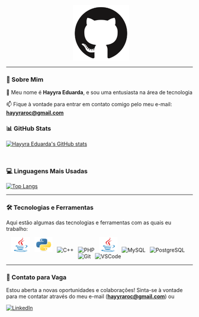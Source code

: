 <div align="center">
  <img src="https://raw.githubusercontent.com/devicons/devicon/master/icons/github/github-original.svg" alt="GitHub Logo" width="150" height="150"/>
</div>

-----------------------------------------------------------------------------------------------------------------------------------------------------------------------------------------------------------------------------------------------------------

### 🚀 Sobre Mim

👀 Meu nome é **Hayyra Eduarda**, e sou uma entusiasta na área de tecnologia 

📫 Fique à vontade para entrar em contato comigo pelo meu e-mail: **hayyraroc@gmail.com** 

### 📊 GitHub Stats

[![Hayyra Eduarda's GitHub stats](https://github-readme-stats.vercel.app/api?username=Hrdudx&show_icons=true&theme=dark&include_all_commits=true&count_private=true)](https://github.com/Hrdudx)

<br>

### 💻 Linguagens Mais Usadas

[![Top Langs](https://github-readme-stats.vercel.app/api/top-langs/?username=Hrdudx&layout=compact&theme=dark)](https://github.com/Hrdudx)

--------------------------------------------------------------------------------------------------------------------------------------------------------------------------------------------------------------------------------------------------------------

### 🛠️ Tecnologias e Ferramentas

Aqui estão algumas das tecnologias e ferramentas com as quais eu trabalho:
<p align="center">
  <img alt="Java" height="40" width="50" src="https://raw.githubusercontent.com/devicons/devicon/master/icons/java/java-original.svg"> &nbsp;
  <img alt="Python" height="40" width="50" src="https://raw.githubusercontent.com/devicons/devicon/master/icons/python/python-original.svg"> &nbsp;
  <img alt="C++" height="40" width="50" src="https://cdn.jsdelivr.net/gh/devicons/devicon/icons/cplusplus/cplusplus-original.svg"> &nbsp;
  <img alt="PHP" height="40" width="50" src="https://cdn.jsdelivr.net/gh/devicons/devicon/icons/php/php-original.svg"> &nbsp;
  <img alt="Swing" height="40" width="50" src="https://raw.githubusercontent.com/devicons/devicon/master/icons/java/java-original.svg"> &nbsp;
  <img alt="MySQL" height="40" width="50" src="https://cdn.jsdelivr.net/gh/devicons/devicon/icons/mysql/mysql-original.svg"> &nbsp;
  <img alt="PostgreSQL" height="40" width="50" src="https://cdn.jsdelivr.net/gh/devicons/devicon/icons/postgresql/postgresql-original.svg"> &nbsp;
  <img alt="Git" height="40" width="50" src="https://cdn.jsdelivr.net/gh/devicons/devicon/icons/git/git-original.svg"> &nbsp;
  <img alt="VSCode" height="40" width="50" src="https://cdn.jsdelivr.net/gh/devicons/devicon/icons/vscode/vscode-original.svg">
</p>


-------------------------------------------------------------------------------------------------------------------------------------------------------------------------------------------------------------------------------------------------------------------------

### 💼 Contato para Vaga

Estou aberta a novas oportunidades e colaborações! Sinta-se à vontade para me contatar através do meu e-mail (**hayyraroc@gmail.com**) ou 

[![LinkedIn](https://img.shields.io/badge/LinkedIn-0077B5?style=for-the-badge&logo=linkedin&logoColor=white)](https://www.linkedin.com/in/hayyraeduarda/) 

